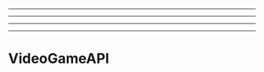 ------------------------------------------------
----------------------------------------------------------------------------------------------------
----------------------------------------------------------------------------------------------------
-------------------------------------------------------
# VideoGameAPI
